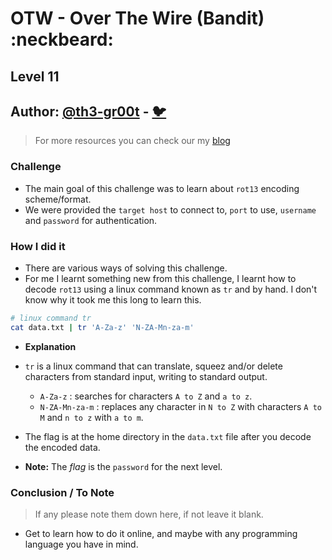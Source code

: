 # OTW - Over The Wire (Bandit) :neckbeard:

## Level 11

## Author: [@th3-gr00t](https://th33-gr00t.tk/) -  [:bird:](https://twitter.com/th3_gr00t/)

> For more resources you can check our my [blog](https://th33gr00t.blogspot.com/)

### Challenge

- The main goal of this challenge was to learn about `rot13` encoding scheme/format.
- We were provided the `target host` to connect to, `port` to use, `username` and `password` for authentication.

### How I did it

- There are various ways of solving this challenge.
- For me I learnt something new from this challenge, I learnt how to decode `rot13` using a linux command known as `tr` and by hand. I don't know why it took me this long to learn this.

```sh
# linux command tr
cat data.txt | tr 'A-Za-z' 'N-ZA-Mn-za-m'
```

- **Explanation**
- `tr` is a linux command that can translate, squeez and/or delete characters from standard input, writing to standard output.
	- `A-Za-z` : searches for characters `A to Z` and `a to z`.
	- `N-ZA-Mn-za-m` : replaces any character in `N to Z` with characters `A to M` and `n to z` with `a to m`. 

- The flag is at the home directory in the `data.txt` file after you decode the encoded data.
- **Note:** The *flag* is the `password` for the next level.

### Conclusion / To Note

> If any please note them down here, if not leave it blank. 

- Get to learn how to do it online, and maybe with any programming language you have in mind.
